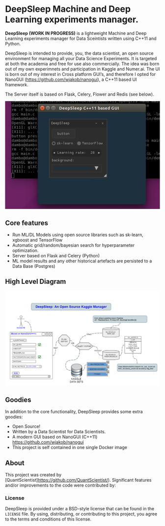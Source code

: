 # DeepSleep Machine and Deep Learning experiments manager. 

**DeepSleep (WORK IN PROGRESS)** is a lightweight Machine and Deep Learning experiments manager for Data Sceintists written using C++11 and Python.

DeepSleep is intended to provide, you, the data scientist, an open source environment for managing all your Data Science Experiments. It is targeted at both the academia and free for use also commercially. The idea was born out of my own experimnets and participation in Kaggle and Numer.ai. The UI is born out of my interest in Cross platform GUI’s, and therefore I opted for NanoGUI (https://github.com/wjakob/nanogui), a C++11 based UI framework.

The Server itself is based on Flask, Celery, Flower and Redis (see below). 

![DeepSleep GUI](deep-sleep-gui.png)

## Core features
- Run ML/DL Models using open source libraries such as sk-learn, xgboost and TensorFlow
- Automatic grid/random/bayesian search for hyperparameter optimization.
- Server based on Flask and Celery (Python)
- ML model results and any other historical artefacts are persisted to a Data Base (Postgres)

## High Level Diagram

![DeepSleep Architecture](DEEPSLEEP.png)


## Goodies
In addition to the core functionality, DeepSleep provides some extra goodies:
- Open Source! 
- Written by a Data Scientist for Data Scientists. 
- A modern GUI based on NanoGUI (C++11) https://github.com/wjakob/nanogui
- This project is self contained in one single Docker image

## About

This project was created by [QuantScientist]https://github.com/QuantScientist/).
Significant features and/or improvements to the code were contributed by:

### License

DeepSleep is provided under a BSD-style license that can be found in the
``LICENSE`` file. By using, distributing, or contributing to this project,
you agree to the terms and conditions of this license.
